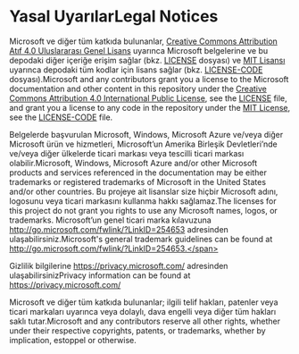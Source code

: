 # <a name="legal-notices"></a><span data-ttu-id="6f543-101">Yasal Uyarılar</span><span class="sxs-lookup"><span data-stu-id="6f543-101">Legal Notices</span></span>
<span data-ttu-id="6f543-102">Microsoft ve diğer tüm katkıda bulunanlar, [Creative Commons Attribution Atıf 4.0 Uluslararası Genel Lisans](https://creativecommons.org/licenses/by/4.0/legalcode) uyarınca Microsoft belgelerine ve bu depodaki diğer içeriğe erişim sağlar (bkz. [LICENSE](LICENSE) dosyası) ve [MIT Lisansı](https://opensource.org/licenses/MIT) uyarınca depodaki tüm kodlar için lisans sağlar (bkz. [LICENSE-CODE](LICENSE-CODE) dosyası).</span><span class="sxs-lookup"><span data-stu-id="6f543-102">Microsoft and any contributors grant you a license to the Microsoft documentation and other content in this repository under the [Creative Commons Attribution 4.0 International Public License](https://creativecommons.org/licenses/by/4.0/legalcode), see the [LICENSE](LICENSE) file, and grant you a license to any code in the repository under the [MIT License](https://opensource.org/licenses/MIT), see the [LICENSE-CODE](LICENSE-CODE) file.</span></span>

<span data-ttu-id="6f543-103">Belgelerde başvurulan Microsoft, Windows, Microsoft Azure ve/veya diğer Microsoft ürün ve hizmetleri, Microsoft’un Amerika Birleşik Devletleri’nde ve/veya diğer ülkelerde ticari markası veya tescilli ticari markası olabilir.</span><span class="sxs-lookup"><span data-stu-id="6f543-103">Microsoft, Windows, Microsoft Azure and/or other Microsoft products and services referenced in the documentation may be either trademarks or registered trademarks of Microsoft in the United States and/or other countries.</span></span>
<span data-ttu-id="6f543-104">Bu projeye ait lisanslar size hiçbir Microsoft adını, logosunu veya ticari markasını kullanma hakkı sağlamaz.</span><span class="sxs-lookup"><span data-stu-id="6f543-104">The licenses for this project do not grant you rights to use any Microsoft names, logos, or trademarks.</span></span>
<span data-ttu-id="6f543-105">Microsoft’un genel ticari marka kılavuzuna http://go.microsoft.com/fwlink/?LinkID=254653 adresinden ulaşabilirsiniz.</span><span class="sxs-lookup"><span data-stu-id="6f543-105">Microsoft's general trademark guidelines can be found at http://go.microsoft.com/fwlink/?LinkID=254653.</span></span>

<span data-ttu-id="6f543-106">Gizlilik bilgilerine https://privacy.microsoft.com/ adresinden ulaşabilirsiniz</span><span class="sxs-lookup"><span data-stu-id="6f543-106">Privacy information can be found at https://privacy.microsoft.com/</span></span>

<span data-ttu-id="6f543-107">Microsoft ve diğer tüm katkıda bulunanlar; ilgili telif hakları, patenler veya ticari markaları uyarınca veya dolaylı, dava engelli veya diğer tüm hakları saklı tutar.</span><span class="sxs-lookup"><span data-stu-id="6f543-107">Microsoft and any contributors reserve all other rights, whether under their respective copyrights, patents, or trademarks, whether by implication, estoppel or otherwise.</span></span>

